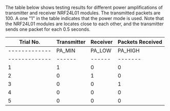 The table below shows testing results for different power amplifications of transmitter and receiver NRF24L01 modules. The transmitted packets are 100. A one "1" in the table indicates that the power mode is used.
Note that the NRF24L01 modules are locates close to each other, and the transmitter sends one packet for each 0.5 seconds.

| Trial No.   |                  Transmitter                  |                   Receiver                    | Packets Received |
|-------------|-----------------------------------------------|-----------------------------------------------| ---------------- |
|-------------| PA_MIN | PA_LOW | PA_HIGH | PA_MAX | PA_ERROR | PA_MIN | PA_LOW | PA_HIGH | PA_MAX | PA_ERROR | ---------------- |     
|-------------| ------ | ------ | ------- | ------ | -------- | ------ | ------ | ------- | ------ | -------- | ---------------- |
|      1      |    1   |    0   |    0    |    0   |     0    |    1   |    0   |    0    |    0   |     0    |        97        |
|      2      |    0   |    1   |    0    |    0   |     0    |    1   |    0   |    0    |    0   |     0    |        98        |
|      3      |    0   |    0   |    1    |    0   |     0    |    1   |    0   |    0    |    0   |     0    |        100       |
|      4      |    0   |    0   |    0    |    1   |     0    |    1   |    0   |    0    |    0   |     0    |        100       |
|      5      |    0   |    0   |    0    |    0   |     1    |    1   |    0   |    0    |    0   |     0    |        100       |
